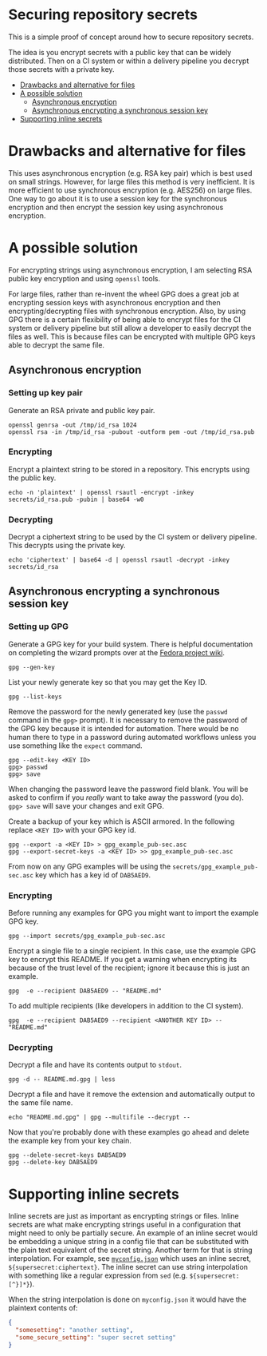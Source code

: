 # Securing repository secrets

This is a simple proof of concept around how to secure repository secrets.

The idea is you encrypt secrets with a public key that can be widely
distributed.  Then on a CI system or within a delivery pipeline you decrypt
those secrets with a private key.

* [Drawbacks and alternative for files](#drawbacks-and-alternative-for-files)
* [A possible solution](#a-possible-solution)
  * [Asynchronous encryption](#asynchronous-encryption)
  * [Asynchronous encrypting a synchronous session key](#asynchronous-encrypting-a-synchronous-session-key)
* [Supporting inline secrets](#supporting-inline-secrets)

# Drawbacks and alternative for files

This uses asynchronous encryption (e.g. RSA key pair) which is best used on
small strings.  However, for large files this method is very inefficient.  It is
more efficient to use synchronous encryption (e.g. AES256) on large files.  One
way to go about it is to use a session key for the synchronous encryption and
then encrypt the session key using asynchronous encryption.

# A possible solution

For encrypting strings using asynchronous encryption, I am selecting RSA public
key encryption and using `openssl` tools.

For large files, rather than re-invent the wheel GPG does a great job at
encrypting session keys with asynchronous encryption and then
encrypting/decrypting files with synchronous encryption.  Also, by using GPG
there is a certain flexibility of being able to encrypt files for the CI system
or delivery pipeline but still allow a developer to easily decrypt the files as
well.  This is because files can be encrypted with multiple GPG keys able to
decrypt the same file.

## Asynchronous encryption

### Setting up key pair

Generate an RSA private and public key pair.

    openssl genrsa -out /tmp/id_rsa 1024
    openssl rsa -in /tmp/id_rsa -pubout -outform pem -out /tmp/id_rsa.pub

### Encrypting

Encrypt a plaintext string to be stored in a repository.  This encrypts using
the public key.

    echo -n 'plaintext' | openssl rsautl -encrypt -inkey secrets/id_rsa.pub -pubin | base64 -w0

### Decrypting

Decrypt a ciphertext string to be used by the CI system or delivery pipeline.
This decrypts using the private key.

    echo 'ciphertext' | base64 -d | openssl rsautl -decrypt -inkey secrets/id_rsa

## Asynchronous encrypting a synchronous session key

### Setting up GPG

Generate a GPG key for your build system.  There is helpful documentation on
completing the wizard prompts over at the [Fedora project wiki][fedora-wiki].

    gpg --gen-key

List your newly generate key so that you may get the Key ID.

    gpg --list-keys

Remove the password for the newly generated key (use the `passwd` command in the
`gpg>` prompt).  It is necessary to remove the password of the GPG key because
it is intended for automation.  There would be no human there to type in a
password during automated workflows unless you use something like the `expect`
command.

    gpg --edit-key <KEY ID>
    gpg> passwd
    gpg> save

When changing the password leave the password field blank.  You will be asked to
confirm if you *really* want to take away the password (you do).  `gpg> save`
will save your changes and exit GPG.

Create a backup of your key which is ASCII armored.  In the following replace
`<KEY ID>` with your GPG key id.

    gpg --export -a <KEY ID> > gpg_example_pub-sec.asc
    gpg --export-secret-keys -a <KEY ID> >> gpg_example_pub-sec.asc

From now on any GPG examples will be using the `secrets/gpg_example_pub-sec.asc`
key which has a key id of `DAB5AED9`.

### Encrypting

Before running any examples for GPG you might want to import the example GPG
key.

    gpg --import secrets/gpg_example_pub-sec.asc

Encrypt a single file to a single recipient.  In this case, use the example GPG
key to encrypt this README.  If you get a warning when encrypting its because of
the trust level of the recipient; ignore it because this is just an example.

    gpg  -e --recipient DAB5AED9 -- "README.md"

To add multiple recipients (like developers in addition to the CI system).

    gpg  -e --recipient DAB5AED9 --recipient <ANOTHER KEY ID> -- "README.md"

### Decrypting

Decrypt a file and have its contents output to `stdout`.

    gpg -d -- README.md.gpg | less

Decrypt a file and have it remove the extension and automatically output to the
same file name.

    echo "README.md.gpg" | gpg --multifile --decrypt --

Now that you're probably done with these examples go ahead and delete the
example key from your key chain.

    gpg --delete-secret-keys DAB5AED9
    gpg --delete-key DAB5AED9

# Supporting inline secrets

Inline secrets are just as important as encrypting strings or files.  Inline
secrets are what make encrypting strings useful in a configuration that might
need to only be partially secure.  An example of an inline secret would be
embedding a unique string in a config file that can be substituted with the
plain text equivalent of the secret string.  Another term for that is string
interpolation.  For example, see [`myconfig.json`](examples/myconfig.json) which
uses an inline secret, `${supersecret:ciphertext}`.  The inline secret can use
string interpolation with something like a regular expression from `sed` (e.g.
`${supersecret:[^}]*}`).

When the string interpolation is done on `myconfig.json` it would have the
plaintext contents of:

```json
{
  "somesetting": "another setting",
  "some_secure_setting": "super secret setting"
}
```

[fedora-wiki]: https://fedoraproject.org/wiki/Creating_GPG_Keys#Creating_GPG_Keys_Using_the_Command_Line
